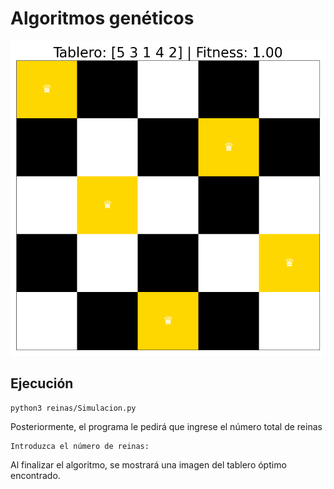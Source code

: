 # Algoritmos genéticos

![N reinas](./n-reinas.png)

## Ejecución

```
python3 reinas/Simulacion.py 
```

Posteriormente, el programa le pedirá que ingrese el número total de reinas
```
Introduzca el número de reinas:
```

Al finalizar el algoritmo, se mostrará una imagen del tablero óptimo encontrado.
